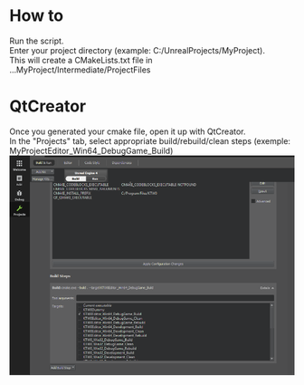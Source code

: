 # How to
Run the script.  
Enter your project directory (example: C:/UnrealProjects/MyProject).  
This will create a CMakeLists.txt file in ...MyProject/Intermediate/ProjectFiles

# QtCreator
Once you generated your cmake file, open it up with QtCreator.  
In the "Projects" tab, select appropriate build/rebuild/clean steps (exemple: MyProjectEditor_Win64_DebugGame_Build)  
![screenshot](/screen1.png)
